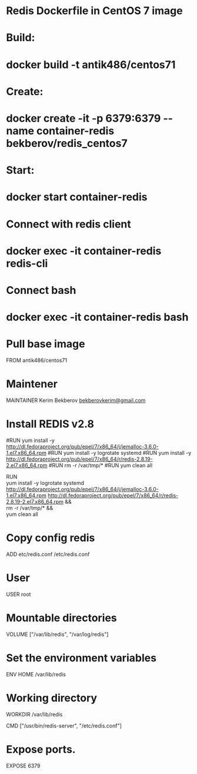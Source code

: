 #
# Redis Dockerfile in CentOS 7 image
#

# Build:
# docker build -t antik486/centos71
#
# Create:
# docker create -it -p 6379:6379 --name container-redis bekberov/redis_centos7
#
# Start:
# docker start container-redis
#
# Connect with redis client
# docker exec -it container-redis redis-cli
#
# Connect bash
# docker exec -it container-redis bash

# Pull base image
FROM antik486/centos71

# Maintener
MAINTAINER Kerim Bekberov <bekberovkerim@gmail.com>


# Install REDIS v2.8

#RUN yum install -y http://dl.fedoraproject.org/pub/epel/7/x86_64/j/jemalloc-3.6.0-1.el7.x86_64.rpm
#RUN yum install -y logrotate systemd
#RUN yum install -y http://dl.fedoraproject.org/pub/epel/7/x86_64/r/redis-2.8.19-2.el7.x86_64.rpm
#RUN rm -r  /var/tmp/*
#RUN yum clean all

RUN  \
     yum install -y logrotate systemd http://dl.fedoraproject.org/pub/epel/7/x86_64/j/jemalloc-3.6.0-1.el7.x86_64.rpm http://dl.fedoraproject.org/pub/epel/7/x86_64/r/redis-2.8.19-2.el7.x86_64.rpm && \
     rm -r  /var/tmp/* && \
     yum clean all


# Copy config redis
ADD etc/redis.conf /etc/redis.conf

# User
USER root

# Mountable directories
VOLUME ["/var/lib/redis", "/var/log/redis"]

# Set the environment variables
ENV HOME /var/lib/redis

# Working directory
WORKDIR /var/lib/redis

CMD ["/usr/bin/redis-server", "/etc/redis.conf"]

# Expose ports.
EXPOSE 6379
